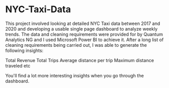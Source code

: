 # NYC-Taxi-Data
This project involved looking at detailed NYC Taxi data between 2017 and 2020 and developing a usable single page dashboard to analyze weekly trends. The data and cleaning requirements were provided for by Quantum Analytics NG and I used Microsoft Power BI to achieve it.
After a long list of cleaning requirements being carried out, I was able to generate the following insights:

Total Revenue
Total Trips
Average distance per trip
Maximum distance traveled etc

You'll find a lot more interesting insights when you go through the dashboard.
